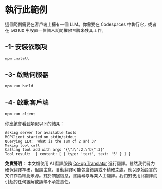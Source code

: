 <!--
CO_OP_TRANSLATOR_METADATA:
{
  "original_hash": "6d6315e03f591fb5a39be91da88585dc",
  "translation_date": "2025-05-17T10:53:44+00:00",
  "source_file": "03-GettingStarted/03-llm-client/solution/typescript/README.md",
  "language_code": "tw"
}
-->
# 執行此範例

這個範例需要在客戶端上擁有一個 LLM。你需要在 Codespaces 中執行它，或者在 GitHub 中設置一個個人訪問權限令牌來使其工作。

## -1- 安裝依賴項

```bash
npm install
```

## -3- 啟動伺服器

```bash
npm run build
```

## -4- 啟動客戶端

```sh
npm run client
```

你應該會看到類似以下的結果：

```text
Asking server for available tools
MCPClient started on stdin/stdout
Querying LLM:  What is the sum of 2 and 3?
Making tool call
Calling tool add with args "{\"a\":2,\"b\":3}"
Tool result:  { content: [ { type: 'text', text: '5' } ] }
```

**免責聲明**：
本文檔使用 AI 翻譯服務 [Co-op Translator](https://github.com/Azure/co-op-translator) 進行翻譯。雖然我們努力確保翻譯準確，但請注意，自動翻譯可能包含錯誤或不精確之處。應以原始語言的文件作為權威來源。對於關鍵信息，建議尋求專業人工翻譯。我們對使用此翻譯而引起的任何誤解或誤釋不承擔責任。